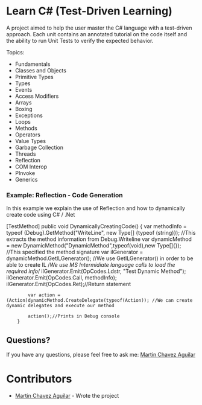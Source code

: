 Learn C# (Test-Driven Learning)
================

A project aimed to help the user master the C# language with a test-driven approach. Each unit contains an annotated tutorial on the code itself and the ability to run Unit Tests to verify the expected behavior.

Topics:

 - Fundamentals
 - Classes and Objects 
 - Primitive Types
 - Types
 - Events 
 - Access Modifiers
 - Arrays
 - Boxing
 - Exceptions
 - Loops
 - Methods
 - Operators
 - Value Types
 - Garbage Collection
 - Threads
 - Reflection
 - COM Interop
 - PInvoke
 - Generics
  
 ### Example: Reflection - Code Generation

In this example we explain the use of Reflection and how to dynamically create code using C# / .Net

<!--  -->

[TestMethod]
        public void DynamicallyCreatingCode()
        {
            var methodInfo = typeof (Debug).GetMethod("WriteLine", new Type[] {typeof (string)}); //This extracts the method information from Debug.Writeline 
            var dynamicMethod = new DynamicMethod("DynamicMethod",typeof(void),new Type[]{}); //This specified the method signature
            var ilGenerator = dynamicMethod.GetILGenerator(); //We use GetILGenerator() in order to be able to create IL 
            /*We use MS Intermidiate language calls to load the required info*/
            ilGenerator.Emit(OpCodes.Ldstr, "Test Dynamic Method");
            ilGenerator.Emit(OpCodes.Call, methodInfo);
            ilGenerator.Emit(OpCodes.Ret);//Return statement

            var action = (Action)dynamicMethod.CreateDelegate(typeof(Action)); //We can create dynamic delegates and execute our method

            action();//Prints in Debug console
        }

Questions?
----------

If you have any questions, please feel free to ask me:
[Martin Chavez Aguilar](mailto:martin.chavez@live.com)

Contributors
====================

* [Martin Chavez Aguilar](https://www.linkedin.com/in/martinchavezaguilar) - Wrote the project

